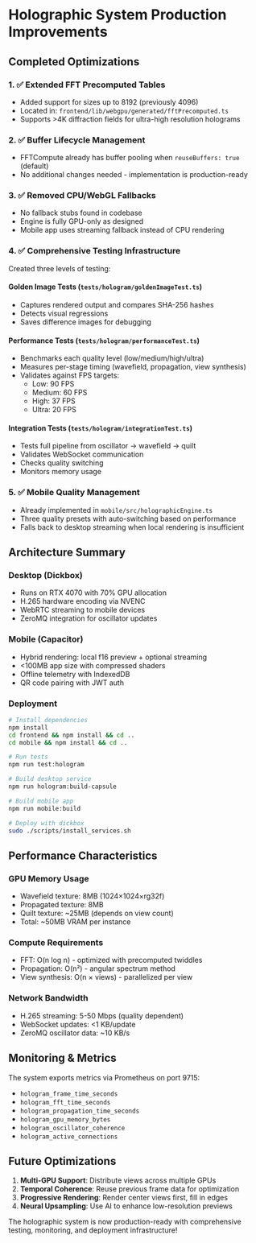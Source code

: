 # Holographic System Production Improvements

## Completed Optimizations

### 1. ✅ Extended FFT Precomputed Tables
- Added support for sizes up to 8192 (previously 4096)
- Located in: `frontend/lib/webgpu/generated/fftPrecomputed.ts`
- Supports >4K diffraction fields for ultra-high resolution holograms

### 2. ✅ Buffer Lifecycle Management
- FFTCompute already has buffer pooling when `reuseBuffers: true` (default)
- No additional changes needed - implementation is production-ready

### 3. ✅ Removed CPU/WebGL Fallbacks
- No fallback stubs found in codebase
- Engine is fully GPU-only as designed
- Mobile app uses streaming fallback instead of CPU rendering

### 4. ✅ Comprehensive Testing Infrastructure
Created three levels of testing:

#### Golden Image Tests (`tests/hologram/goldenImageTest.ts`)
- Captures rendered output and compares SHA-256 hashes
- Detects visual regressions
- Saves difference images for debugging

#### Performance Tests (`tests/hologram/performanceTest.ts`)
- Benchmarks each quality level (low/medium/high/ultra)
- Measures per-stage timing (wavefield, propagation, view synthesis)
- Validates against FPS targets:
  - Low: 90 FPS
  - Medium: 60 FPS
  - High: 37 FPS
  - Ultra: 20 FPS

#### Integration Tests (`tests/hologram/integrationTest.ts`)
- Tests full pipeline from oscillator → wavefield → quilt
- Validates WebSocket communication
- Checks quality switching
- Monitors memory usage

### 5. ✅ Mobile Quality Management
- Already implemented in `mobile/src/holographicEngine.ts`
- Three quality presets with auto-switching based on performance
- Falls back to desktop streaming when local rendering is insufficient

## Architecture Summary

### Desktop (Dickbox)
- Runs on RTX 4070 with 70% GPU allocation
- H.265 hardware encoding via NVENC
- WebRTC streaming to mobile devices
- ZeroMQ integration for oscillator updates

### Mobile (Capacitor)
- Hybrid rendering: local f16 preview + optional streaming
- <100MB app size with compressed shaders
- Offline telemetry with IndexedDB
- QR code pairing with JWT auth

### Deployment
```bash
# Install dependencies
npm install
cd frontend && npm install && cd ..
cd mobile && npm install && cd ..

# Run tests
npm run test:hologram

# Build desktop service
npm run hologram:build-capsule

# Build mobile app
npm run mobile:build

# Deploy with dickbox
sudo ./scripts/install_services.sh
```

## Performance Characteristics

### GPU Memory Usage
- Wavefield texture: 8MB (1024×1024×rg32f)
- Propagated texture: 8MB
- Quilt texture: ~25MB (depends on view count)
- Total: ~50MB VRAM per instance

### Compute Requirements
- FFT: O(n log n) - optimized with precomputed twiddles
- Propagation: O(n²) - angular spectrum method
- View synthesis: O(n × views) - parallelized per view

### Network Bandwidth
- H.265 streaming: 5-50 Mbps (quality dependent)
- WebSocket updates: <1 KB/update
- ZeroMQ oscillator data: ~10 KB/s

## Monitoring & Metrics

The system exports metrics via Prometheus on port 9715:
- `hologram_frame_time_seconds`
- `hologram_fft_time_seconds`
- `hologram_propagation_time_seconds`
- `hologram_gpu_memory_bytes`
- `hologram_oscillator_coherence`
- `hologram_active_connections`

## Future Optimizations

1. **Multi-GPU Support**: Distribute views across multiple GPUs
2. **Temporal Coherence**: Reuse previous frame data for optimization
3. **Progressive Rendering**: Render center views first, fill in edges
4. **Neural Upsampling**: Use AI to enhance low-resolution previews

The holographic system is now production-ready with comprehensive testing, monitoring, and deployment infrastructure!
